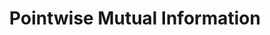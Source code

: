 ---
word: "true"

title: "Pointwise Mutual Information"

categories: ['']

tags: ['Pointwise', 'Mutual', 'Information']

arwords: 'تقنية المعلومات المتبادلة بين كلمات الجملتين'

arexps: []

enwords: ['Pointwise Mutual Information']

enexps: []

arlexicons: 'ت'

enlexicons: 'P'

authors: ['Ruqayya Roshdy']

translators: ['X']

citations: 'تطبيقات أساسية في المعالجة الآلية للغة العربية'

sources: 'مركز الملك عبدالله بن عبدالعزيز الدولي لخدمة اللغة العربية'

slug: ""
---
